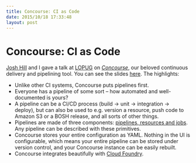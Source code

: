 ```yaml
---
title: Concourse: CI as Code
date: 2015/10/18 17:33:48
layout: post
---
```

# Concourse: CI as Code

[Josh Hill](http://twitter.com/jamesjoshuahill) and I gave a talk at [LOPUG](http://www.meetup.com/London-PaaS-User-Group-LOPUG/) on _[Concourse](https://concourse.ci)_, our beloved continuous delivery and pipelining tool. You can see the slides [here](https://speakerdeck.com/henryaj/concourse-ci-as-code). The highlights: 

  * Unlike other CI systems, Concourse puts pipelines first.
  * Everyone has a pipeline of some sort – how automated and well-documented is yours?
  * A pipeline can be a CI/CD process (build → unit → integration → deploy), but can also be used to e.g. version a resource, push code to Amazon S3 or a BOSH release, and all sorts of other things.
  * Pipelines are made of three components: [pipelines, resources and jobs](http://concourse.ci/concepts.html). Any pipeline can be described with these primitives.
  * Concourse stores your entire configuration as YAML. Nothing in the UI is configurable, which means your entire pipeline can be stored under version control, and your Concourse instance can be easily rebuilt.
  * Concourse integrates beautifully with [Cloud Foundry](https://www.cloudfoundry.org/).
